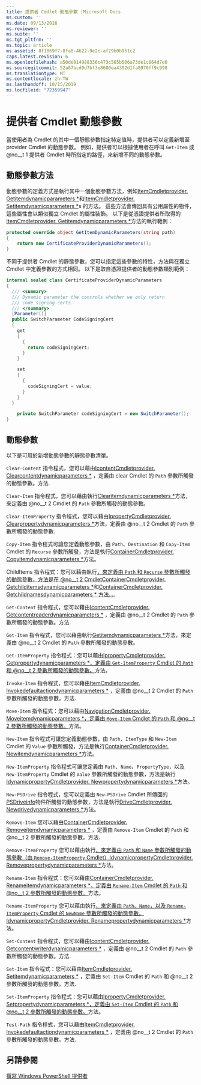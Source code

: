 ```yaml
---
title: 提供者 Cmdlet 動態參數 |Microsoft Docs
ms.custom: ''
ms.date: 09/13/2016
ms.reviewer: ''
ms.suite: ''
ms.tgt_pltfrm: ''
ms.topic: article
ms.assetid: 8f1069f7-8fa8-4622-9e2c-af29b0b961c2
caps.latest.revision: 6
ms.openlocfilehash: a50de014988336c473c565b506a73de1c864d7e0
ms.sourcegitcommit: 52a67bcd9d7bf3e8600ea4302d1fa8970ff9c998
ms.translationtype: MT
ms.contentlocale: zh-TW
ms.lasthandoff: 10/15/2019
ms.locfileid: "72359947"
---
```

# <a name="provider-cmdlet-dynamic-parameters"></a>提供者 Cmdlet 動態參數

當使用者為 Cmdlet 的其中一個靜態參數指定特定值時，提供者可以定義新增至 provider Cmdlet 的動態參數。 例如，提供者可以根據使用者在呼叫 `Get-Item` 或 @no__t 1 提供者 Cmdlet 時所指定的路徑，來新增不同的動態參數。

## <a name="dynamic-parameter-methods"></a>動態參數方法

動態參數的定義方式是執行其中一個動態參數方法，例如[ItemCmdletprovider. Getitemdynamicparameters *](/dotnet/api/System.Management.Automation.Provider.ItemCmdletProvider.GetItemDynamicParameters)和[ItemCmdletprovider. Setitemdynamicparameters *](/dotnet/api/System.Management.Automation.Provider.ItemCmdletProvider.SetItemDynamicParameters)s 的方法。 這些方法會傳回具有公用屬性的物件，這些屬性會以類似獨立 Cmdlet 的屬性裝飾。 以下是從憑證提供者所取得的[ItemCmdletprovider. Getitemdynamicparameters *](/dotnet/api/System.Management.Automation.Provider.ItemCmdletProvider.GetItemDynamicParameters)方法的執行範例：

```csharp
protected override object GetItemDynamicParameters(string path)
{
    return new CertificateProviderDynamicParameters();
}
```

不同于提供者 Cmdlet 的靜態參數，您可以指定這些參數的特性，方法與在獨立 Cmdlet 中定義參數的方式相同。 以下是取自憑證提供者的動態參數類別範例：

```csharp
internal sealed class CertificateProviderDynamicParameters
{
  /// <summary>
  /// Dynamic parameter the controls whether we only return
  /// code signing certs.
  /// </summary>
  [Parameter()]
  public SwitchParameter CodeSigningCert
  {
    get
    {
      {
        return codeSigningCert;
      }
    }

    set
    {
      {
        codeSigningCert = value;
      }
    }
  }

    private SwitchParameter codeSigningCert = new SwitchParameter();
}
```

## <a name="dynamic-parameters"></a>動態參數

以下是可用於新增動態參數的靜態參數清單。

`Clear-Content` 指令程式，您可以藉由[IcontentCmdletprovider. Clearcontentdynamicparameters *](/dotnet/api/System.Management.Automation.Provider.IContentCmdletProvider.ClearContentDynamicParameters) ，定義由 clear Cmdlet 的 `Path` 參數所觸發的動態參數。方法.

`Clear-Item` 指令程式，您可以藉由執行[Clearitemdynamicparameters *](/dotnet/api/System.Management.Automation.Provider.ItemCmdletProvider.ClearItemDynamicParameters)方法，來定義由 @no__t 2 Cmdlet 的 `Path` 參數所觸發的動態參數。

`Clear-ItemProperty` 指令程式，您可以藉由[IpropertyCmdletprovider. Clearpropertydynamicparameters *](/dotnet/api/System.Management.Automation.Provider.IPropertyCmdletProvider.ClearPropertyDynamicParameters)方法，定義由 @no__t 2 Cmdlet 的 `Path` 參數所觸發的動態參數.

`Copy-Item` 指令程式可讓您定義動態參數，由 `Path`、`Destination` 和 `Copy-Item` Cmdlet 的 `Recurse` 參數所觸發，方法是執行[ContainerCmdletprovider. Copyitemdynamicparameters *](/dotnet/api/System.Management.Automation.Provider.ContainerCmdletProvider.CopyItemDynamicParameters)方法。

ChildItems 指令程式：您可以藉由執行[，來定義由 `Path` 和 `Recurse` 參數所觸發的動態參數，方法是在 @no__t 2 CmdletContainerCmdletprovider. Getchilditemsdynamicparameters *](/dotnet/api/System.Management.Automation.Provider.ContainerCmdletProvider.GetChildItemsDynamicParameters)和[ContainerCmdletprovider. Getchildnamesdynamicparameters * 方法....](/dotnet/api/System.Management.Automation.Provider.ContainerCmdletProvider.GetChildNamesDynamicParameters)

`Get-Content` 指令程式，您可以藉由[IcontentCmdletprovider. Getcontentreaderdynamicparameters *](/dotnet/api/System.Management.Automation.Provider.IContentCmdletProvider.GetContentReaderDynamicParameters) ，定義由 @no__t 2 Cmdlet 的 `Path` 參數所觸發的動態參數。方法.

`Get-Item` 指令程式，您可以藉由執行[Getitemdynamicparameters *](/dotnet/api/System.Management.Automation.Provider.ItemCmdletProvider.GetItemDynamicParameters)方法，來定義由 @no__t 2 Cmdlet 的 `Path` 參數所觸發的動態參數。

`Get-ItemProperty` 指令程式：您可以藉由[IpropertyCmdletprovider. Getpropertydynamicparameters *，定義由 `Get-ItemProperty` Cmdlet 的 `Path` 和 @no__t 2 參數所觸發的動態參數。](/dotnet/api/System.Management.Automation.Provider.IPropertyCmdletProvider.GetPropertyDynamicParameters)方法。

`Invoke-Item` 指令程式，您可以藉由[ItemCmdletprovider. Invokedefaultactiondynamicparameters *](/dotnet/api/System.Management.Automation.Provider.ItemCmdletProvider.InvokeDefaultActionDynamicParameters) ，定義由 @no__t 2 Cmdlet 的 `Path` 參數所觸發的動態參數。方法.

`Move-Item` 指令程式：您可以藉由[NavigationCmdletprovider. Moveitemdynamicparameters *，定義由 `Move-Item` Cmdlet 的 `Path` 和 @no__t 2 參數所觸發的動態參數。](/dotnet/api/System.Management.Automation.Provider.NavigationCmdletProvider.MoveItemDynamicParameters)方法。

`New-Item` 指令程式可讓您定義動態參數，由 `Path`、`ItemType` 和 `New-Item` Cmdlet 的 `Value` 參數所觸發，方法是執行[ContainerCmdletprovider. Newitemdynamicparameters *](/dotnet/api/System.Management.Automation.Provider.ContainerCmdletProvider.NewItemDynamicParameters)方法。

`New-ItemProperty` 指令程式可讓您定義由 `Path`、`Name`、`PropertyType`，以及 `New-ItemProperty` Cmdlet 的 `Value` 參數所觸發的動態參數，方法是執行[IdynamicpropertyCmdletprovider. Newpropertydynamicparameters *](/dotnet/api/System.Management.Automation.Provider.IDynamicPropertyCmdletProvider.NewPropertyDynamicParameters)方法。

`New-PSDrive` 指令程式，您可以定義由 `New-PSDrive` Cmdlet 所傳回的[PSDriveinfo](/dotnet/api/System.Management.Automation.PSDriveInfo)物件所觸發的動態參數，方法是執行[DriveCmdletprovider. Newdrivedynamicparameters *](/dotnet/api/System.Management.Automation.Provider.DriveCmdletProvider.NewDriveDynamicParameters)方法。

`Remove-Item` 您可以藉由[ContainerCmdletprovider. Removeitemdynamicparameters *](/dotnet/api/System.Management.Automation.Provider.ContainerCmdletProvider.RemoveItemDynamicParameters) ，定義由 `Remove-Item` Cmdlet 的 `Path` 和 @no__t 2 參數所觸發的動態參數。方法.

`Remove-ItemProperty` 您可以藉由執行[，來定義由 `Path` 和 `Name` 參數所觸發的動態參數（由 `Remove-ItemProperty` Cmdlet）IdynamicpropertyCmdletprovider. Removepropertydynamicparameters *](/dotnet/api/System.Management.Automation.Provider.IDynamicPropertyCmdletProvider.RemovePropertyDynamicParameters)方法。

`Rename-Item` 指令程式：您可以藉由[ContainerCmdletprovider. Renameitemdynamicparameters *，定義由 `Rename-Item` Cmdlet 的 `Path` 和 @no__t 2 參數所觸發的動態參數。](/dotnet/api/System.Management.Automation.Provider.ContainerCmdletProvider.RenameItemDynamicParameters)方法。

`Rename-ItemProperty` 您可以藉由執行[，來定義由 `Path`、`Name`，以及 `Rename-ItemProperty` Cmdlet 的 `NewName` 參數所觸發的動態參數。IdynamicpropertyCmdletprovider. Renamepropertydynamicparameters *](/dotnet/api/System.Management.Automation.Provider.IDynamicPropertyCmdletProvider.RenamePropertyDynamicParameters)方法。

`Set-Content` 指令程式，您可以藉由[IcontentCmdletprovider. Getcontentwriterdynamicparameters *](/dotnet/api/System.Management.Automation.Provider.IContentCmdletProvider.GetContentWriterDynamicParameters) ，定義由 @no__t 2 Cmdlet 的 `Path` 參數所觸發的動態參數。方法.

`Set-Item` 指令程式：您可以藉由[ItemCmdletprovider. Setitemdynamicparameters *](/dotnet/api/System.Management.Automation.Provider.ItemCmdletProvider.SetItemDynamicParameters) ，定義由 `Set-Item` Cmdlet 的 `Path` 和 @no__t 2 參數所觸發的動態參數。方法.

`Set-ItemProperty` 指令程式：您可以藉由[IpropertyCmdletprovider. Setpropertydynamicparameters *，定義由 `Set-Item` Cmdlet 的 `Path` 和 @no__t 2 參數所觸發的動態參數。](/dotnet/api/System.Management.Automation.Provider.IPropertyCmdletProvider.SetPropertyDynamicParameters)方法。

`Test-Path` 指令程式，您可以藉由[ItemCmdletprovider. Invokedefaultactiondynamicparameters *](/dotnet/api/System.Management.Automation.Provider.ItemCmdletProvider.InvokeDefaultActionDynamicParameters) ，定義由 @no__t 2 Cmdlet 的 `Path` 參數所觸發的動態參數。方法.

## <a name="see-also"></a>另請參閱

[撰寫 Windows PowerShell 提供者](./writing-a-windows-powershell-provider.md)